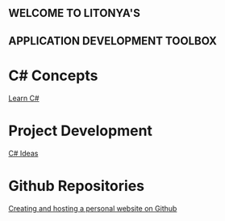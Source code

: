## WELCOME TO LITONYA'S 

## APPLICATION DEVELOPMENT TOOLBOX

# C# Concepts
[Learn C#](https://www.tutorialspoint.com/csharp/index.htm)

# Project Development
[C# Ideas](https://dev.to/nerdjfpb/15-c-project-ideas-beginner-to-expert-with-tutorial-iio)

# Github Repositories
[Creating and hosting a personal website on Github](http://jmcglone.com/guides/github-pages/)